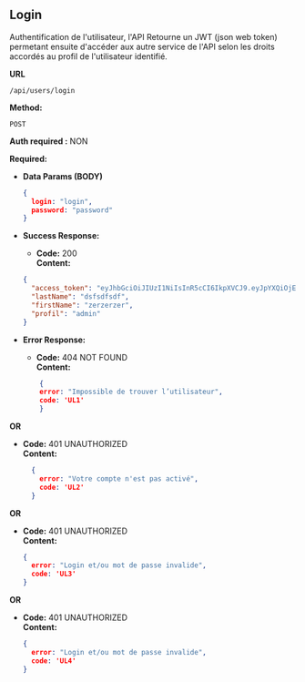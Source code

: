 ## **Login**

Authentification de l'utilisateur, l'API Retourne un JWT (json web token) permetant ensuite d'accéder aux autre service de l'API selon les droits accordés au profil de l'utilisateur identifié.

 **URL**

    /api/users/login

 **Method:**

  `POST`

**Auth required :**  NON

  **Required:**


- **Data Params (BODY)**
 
    ```json
    {
      login: "login",
      password: "password"
    }
    ```

- **Success Response:**

    - **Code:** 200 <br />
      **Content:**

    ```json
    {
      "access_token": "eyJhbGciOiJIUzI1NiIsInR5cCI6IkpXVCJ9.eyJpYXQiOjE2NTc5MDIxMDMsImV4cCI6MTY1NzkxMjkwM30.5JP9wLbUfXLDj988Gm-dwOyOjpB6BFKcE4f0IKh8T8w",
      "lastName": "dsfsdfsdf",
      "firstName": "zerzerzer",
      "profil": "admin"
    }
    ```
- **Error Response:**

    - **Code:** 404 NOT FOUND <br />
      **Content:** 
    ```json
        {
        error: "Impossible de trouver l’utilisateur",
        code: 'UL1'
        }
    ```

**OR**


- **Code:** 401 UNAUTHORIZED <br />
**Content:** 
    ```json
      {
        error: "Votre compte n'est pas activé",
        code: 'UL2'
      }
    ```
**OR**

- **Code:** 401 UNAUTHORIZED <br />
**Content:**
    ```json
    {
      error: "Login et/ou mot de passe invalide",
      code: 'UL3'
    }
    ```
**OR**

- **Code:** 401 UNAUTHORIZED <br />
  **Content:**
    ```json
    {
      error: "Login et/ou mot de passe invalide",
      code: 'UL4'
    }
    ```


